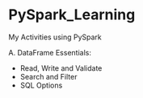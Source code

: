 # PySpark_Learning
My Activities using PySpark

A. DataFrame Essentials:

- Read, Write and Validate
- Search and Filter
- SQL Options
